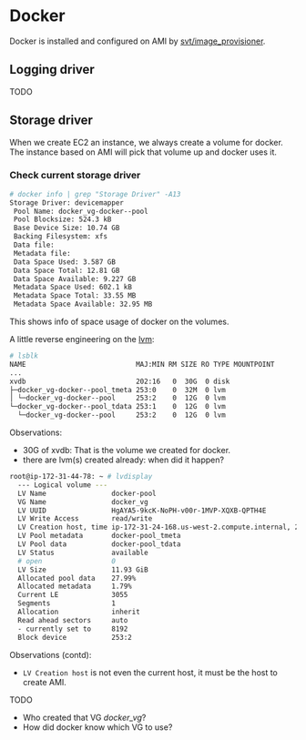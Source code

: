 # Docker

Docker is installed and configured on AMI by [svt/image_provisioner](https://github.com/openshift/svt/tree/master/image_provisioner).

## Logging driver
TODO

## Storage driver
When we create EC2 an instance, we always create a volume for docker.
The instance based on AMI will pick that volume up and docker uses it.

### Check current storage driver

```sh
# docker info | grep "Storage Driver" -A13
Storage Driver: devicemapper
 Pool Name: docker_vg-docker--pool
 Pool Blocksize: 524.3 kB
 Base Device Size: 10.74 GB
 Backing Filesystem: xfs
 Data file: 
 Metadata file: 
 Data Space Used: 3.587 GB
 Data Space Total: 12.81 GB
 Data Space Available: 9.227 GB
 Metadata Space Used: 602.1 kB
 Metadata Space Total: 33.55 MB
 Metadata Space Available: 32.95 MB

```

This shows info of space usage of docker on the volumes.

A little reverse engineering on the [lvm](http://www.thegeekstuff.com/2010/08/how-to-create-lvm/):

```sh
# lsblk 
NAME                           MAJ:MIN RM SIZE RO TYPE MOUNTPOINT
...
xvdb                           202:16   0  30G  0 disk 
├─docker_vg-docker--pool_tmeta 253:0    0  32M  0 lvm  
│ └─docker_vg-docker--pool     253:2    0  12G  0 lvm  
└─docker_vg-docker--pool_tdata 253:1    0  12G  0 lvm  
  └─docker_vg-docker--pool     253:2    0  12G  0 lvm  

```

Observations:

* 30G of xvdb: That is the volume we created for docker.
* there are lvm(s) created already: when did it happen?

```sh
root@ip-172-31-44-78: ~ # lvdisplay 
  --- Logical volume ---
  LV Name                docker-pool
  VG Name                docker_vg
  LV UUID                HgAYA5-9kcK-NoPH-v00r-1MVP-XQXB-QPTH4E
  LV Write Access        read/write
  LV Creation host, time ip-172-31-24-168.us-west-2.compute.internal, 2017-08-02 15:58:49 -0400
  LV Pool metadata       docker-pool_tmeta
  LV Pool data           docker-pool_tdata
  LV Status              available
  # open                 0
  LV Size                11.93 GiB
  Allocated pool data    27.99%
  Allocated metadata     1.79%
  Current LE             3055
  Segments               1
  Allocation             inherit
  Read ahead sectors     auto
  - currently set to     8192
  Block device           253:2

```

Observations (contd):

* <code>LV Creation host</code> is not even the current host, it must be the host to create AMI.

TODO
* Who created that VG _docker_vg_?
* How did docker know which VG to use?
